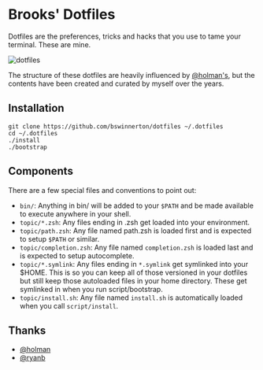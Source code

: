 # Brooks' Dotfiles

Dotfiles are the preferences, tricks and hacks that you use to tame your
terminal. These are mine.

![dotfiles](https://cloud.githubusercontent.com/assets/934497/14234999/7cb3bf24-f9bf-11e5-835e-2a18175d5e44.png)


The structure of these dotfiles are heavily influenced by
[@holman's](https://github.com/holman/dotfiles), but the contents have been
created and curated by myself over the years.

## Installation

```
git clone https://github.com/bswinnerton/dotfiles ~/.dotfiles
cd ~/.dotfiles
./install
./bootstrap
```

## Components

There are a few special files and conventions to point out:

- `bin/`: Anything in bin/ will be added to your `$PATH` and be made available
  to execute anywhere in your shell.
- `topic/*.zsh`: Any files ending in .zsh get loaded into your environment.
- `topic/path.zsh`: Any file named path.zsh is loaded first and is expected to
  setup `$PATH` or similar.
- `topic/completion.zsh`: Any file named `completion.zsh` is loaded last and is
  expected to setup autocomplete.
- `topic/*.symlink`: Any files ending in `*.symlink` get symlinked into your
  $HOME.  This is so you can keep all of those versioned in your dotfiles but
  still keep those autoloaded files in your home directory. These get symlinked
  in when you run script/bootstrap.
- `topic/install.sh`: Any file named `install.sh` is automatically loaded when
  you call `script/install`.

## Thanks

- [@holman](https://github.com/holman/dotfiles)
- [@ryanb](https://github.com/ryanb/dotfiles)
